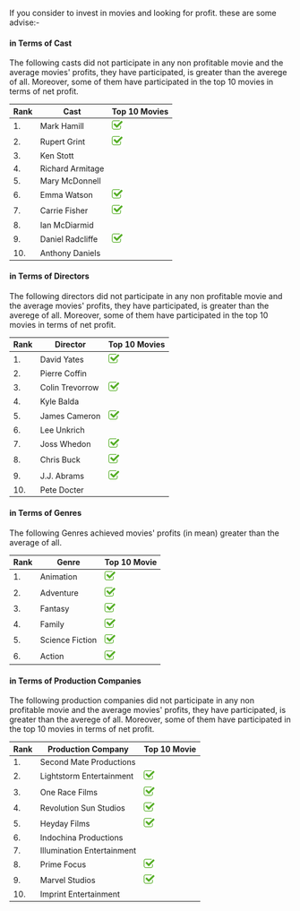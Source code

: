 If you consider to invest in movies and looking for profit. these are some advise:-

#### in Terms of Cast
The following casts did not participate in any non profitable movie and the average movies' profits, they have participated, is greater than the averege of all. Moreover, some of them have participated in the top 10 movies in terms of net profit.

Rank|Cast|Top 10 Movies
---|---|---
1. | Mark Hamill|![yes](./yes-icon.png)
2. | Rupert Grint|![yes](./yes-icon.png)
3. |Ken Stott|
4. |Richard Armitage|
5. |Mary McDonnell|
6. |Emma Watson|![yes](./yes-icon.png)
7. |Carrie Fisher|![yes](./yes-icon.png)
8. |Ian McDiarmid|
9. |Daniel Radcliffe|![yes](./yes-icon.png)
10. |Anthony Daniels|

#### in Terms of Directors
The following directors did not participate in any non profitable movie and the average movies' profits, they have participated, is greater than the averege of all. Moreover, some of them have participated in the top 10 movies in terms of net profit.

Rank|Director|Top 10 Movies
---|---|---
1. |David Yates|![yes](./yes-icon.png)
2. |Pierre Coffin|
3. |Colin Trevorrow|![yes](./yes-icon.png)
4. |Kyle Balda|
5. |James Cameron|![yes](./yes-icon.png)
6. |Lee Unkrich|
7. |Joss Whedon|![yes](./yes-icon.png)
8. |Chris Buck|![yes](./yes-icon.png)
9. |J.J. Abrams|![yes](./yes-icon.png)
10. |Pete Docter|

#### in Terms of Genres
The following Genres achieved movies' profits (in mean) greater than the average of all.

Rank|Genre|Top 10 Movie
---|---|---
1. |Animation|![yes](./yes-icon.png)
2. |Adventure|![yes](./yes-icon.png)
3. |Fantasy|![yes](./yes-icon.png)
4. |Family|![yes](./yes-icon.png)
5. |Science Fiction|![yes](./yes-icon.png)
6. |Action|![yes](./yes-icon.png)

#### in Terms of Production Companies
The following production companies did not participate in any non profitable movie and the average movies' profits, they have participated, is greater than the averege of all. Moreover, some of them have participated in the top 10 movies in terms of net profit.

Rank|Production Company|Top 10 Movie
---|---|---
1. |Second Mate Productions|
2. |Lightstorm Entertainment|![yes](./yes-icon.png)
3. |One Race Films|![yes](./yes-icon.png)
4. |Revolution Sun Studios|![yes](./yes-icon.png)
5. |Heyday Films|![yes](./yes-icon.png)
6. |Indochina Productions|
7. |Illumination Entertainment|
8. |Prime Focus|![yes](./yes-icon.png)
9. |Marvel Studios|![yes](./yes-icon.png)
10. |Imprint Entertainment|
